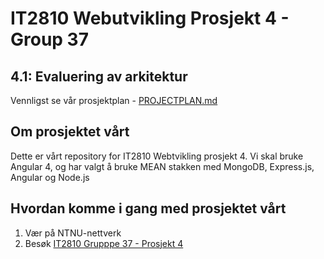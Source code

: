 # IT2810 Webutvikling Prosjekt 4 - Group 37

## 4.1: Evaluering av arkitektur
Vennligst se vår prosjektplan - [PROJECTPLAN.md](PROJECTPLAN.md)



































## Om prosjektet vårt
Dette er vårt repository for IT2810 Webtvikling prosjekt 4. Vi skal bruke Angular 4, og har valgt å bruke MEAN stakken med MongoDB, Express.js, Angular og Node.js

## Hvordan komme i gang med prosjektet vårt
1. Vær på NTNU-nettverk
2. Besøk [IT2810 Grupppe 37 - Prosjekt 4](http://it2810-37.idi.ntnu.no:8084/)
